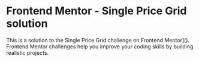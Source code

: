 # Frontend Mentor - Single Price Grid solution

This is a solution to the Single Price Grid challenge on Frontend Mentor](). Frontend Mentor challenges help you improve your coding skills by building realistic projects. 



